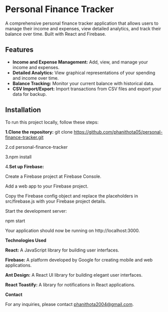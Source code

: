 # Personal Finance Tracker
A comprehensive personal finance tracker application that allows users to manage their income and expenses, view detailed analytics, and track their balance over time. Built with React and Firebase.

## Features

- **Income and Expense Management:** Add, view, and manage your income and expenses.
- **Detailed Analytics:** View graphical representations of your spending and income over time.
- **Balance Tracking:** Monitor your current balance with historical data.
- **CSV Import/Export:** Import transactions from CSV files and export your data for backup.

## Installation

To run this project locally, follow these steps:

**1.Clone the repository:**
git clone https://github.com/phanithota05/personal-finance-tracker.git

2.cd personal-finance-tracker

3.npm install

4.**Set up Firebase:**

Create a Firebase project at Firebase Console.

Add a web app to your Firebase project.

Copy the Firebase config object and replace the placeholders in src/firebase.js with your Firebase project details.

Start the development server:

npm start

Your application should now be running on http://localhost:3000.

**Technologies Used**

**React:** A JavaScript library for building user interfaces.

**Firebase:** A platform developed by Google for creating mobile and web applications.

**Ant Design:** A React UI library for building elegant user interfaces.

**React Toastify:** A library for notifications in React applications.

**Contact**

For any inquiries, please contact phanithota2004@gmail.com.

